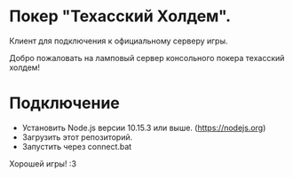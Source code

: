 # Покер "Техасский Холдем".
Клиент для подключения к официальному серверу игры.

Добро пожаловать на ламповый сервер консольного покера техасский холдем!
# Подключение
- Установить Node.js версии 10.15.3 или выше. (https://nodejs.org)
- Загрузить этот репозиторий.
- Запустить через connect.bat

Хорошей игры! :3
